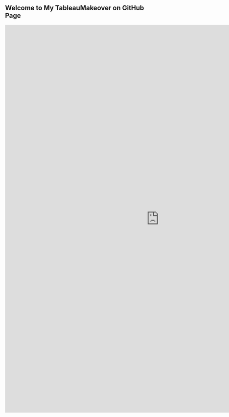 ## Welcome to My TableauMakeover on GitHub Page

<center><iframe src="https://public.tableau.com/views/WKSP01/Dashboard2?:language=en&:display_count=y&:origin=viz_share_link" width="1004" height="1269" frameborder="0"></iframe></center>

